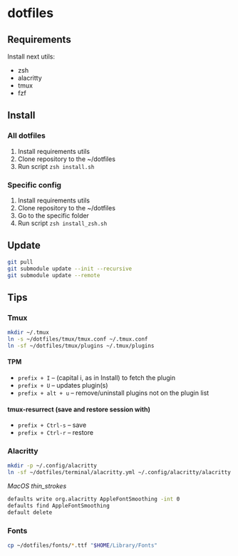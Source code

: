 # dotfiles

## Requirements
Install next utils:
- zsh
- alacritty
- tmux
- fzf

## Install

### All dotfiles
1. Install requirements utils
2. Clone repository to the ~/dotfiles
3. Run script `zsh install.sh`

###  Specific config
1. Install requirements utils
2. Clone repository to the ~/dotfiles
3. Go to the specific folder
4. Run script `zsh install_zsh.sh`

## Update
```zsh
git pull
git submodule update --init --recursive
git submodule update --remote
```
## Tips

### Tmux
```zsh
mkdir ~/.tmux
ln -s ~/dotfiles/tmux/tmux.conf ~/.tmux.conf
ln -sf ~/dotfiles/tmux/plugins ~/.tmux/plugins
```

#### TPM
- `prefix + I` – (capital i, as in Install) to fetch the plugin
- `prefix + U` – updates plugin(s)
- `prefix + alt + u` – remove/uninstall plugins not on the plugin list

#### tmux-resurrect (save and restore session with)
- `prefix + Ctrl-s` – save
- `prefix + Ctrl-r` – restore

### Alacritty
```zsh
mkdir -p ~/.config/alacritty
ln -sf ~/dotfiles/terminal/alacritty.yml ~/.config/alacritty/alacritty.yml
```

*MacOS thin_strokes*
```zsh
defaults write org.alacritty AppleFontSmoothing -int 0
defaults find AppleFontSmoothing
default delete
```

### Fonts
```zsh
cp ~/dotfiles/fonts/*.ttf "$HOME/Library/Fonts"
```
